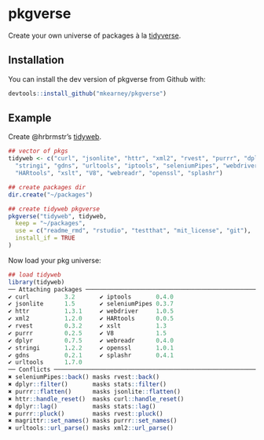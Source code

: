 
<!-- README.md is generated from README.Rmd. Please edit that file -->

# pkgverse

Create your own universe of packages à la
[tidyverse](https://github.com/tidyverse/tidyverse).

## Installation

You can install the dev version of pkgverse from Github with:

``` r
devtools::install_github("mkearney/pkgverse")
```

## Example

Create @hrbrmstr’s [tidyweb](https://github.com/hrbrmstr/tidyweb).

``` r
## vector of pkgs
tidyweb <- c("curl", "jsonlite", "httr", "xml2", "rvest", "purrr", "dplyr",
  "stringi", "gdns", "urltools", "iptools", "seleniumPipes", "webdriver",
  "HARtools", "xslt", "V8", "webreadr", "openssl", "splashr")

## create packages dir
dir.create("~/packages")

## create tidyweb pkgverse
pkgverse("tidyweb", tidyweb,
  keep = "~/packages",
  use = c("readme_rmd", "rstudio", "testthat", "mit_license", "git"),
  install_if = TRUE
)
```

Now load your pkg universe:

``` r
## load tidyweb
library(tidyweb)
── Attaching packages ───────────────────────────────────────────────────────────────────────── tidyweb 0.0.1 ──
✔ curl          3.2       ✔ iptools       0.4.0
✔ jsonlite      1.5       ✔ seleniumPipes 0.3.7
✔ httr          1.3.1     ✔ webdriver     1.0.5
✔ xml2          1.2.0     ✔ HARtools      0.0.5
✔ rvest         0.3.2     ✔ xslt          1.3  
✔ purrr         0.2.5     ✔ V8            1.5  
✔ dplyr         0.7.5     ✔ webreadr      0.4.0
✔ stringi       1.2.2     ✔ openssl       1.0.1
✔ gdns          0.2.1     ✔ splashr       0.4.1
✔ urltools      1.7.0     
── Conflicts ──────────────────────────────────────────────────────────────────────────── tidyweb_conflicts() ──
✖ seleniumPipes::back() masks rvest::back()
✖ dplyr::filter()       masks stats::filter()
✖ purrr::flatten()      masks jsonlite::flatten()
✖ httr::handle_reset()  masks curl::handle_reset()
✖ dplyr::lag()          masks stats::lag()
✖ purrr::pluck()        masks rvest::pluck()
✖ magrittr::set_names() masks purrr::set_names()
✖ urltools::url_parse() masks xml2::url_parse()
```
